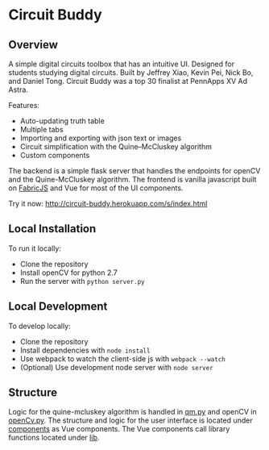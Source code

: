 # Circuit Buddy
## Overview
A simple digital circuits toolbox that has an intuitive UI. Designed for students studying digital circuits. Built by Jeffrey Xiao,
Kevin Pei, Nick Bo, and Daniel Tong. Circuit Buddy was a top 30 finalist at PennApps XV Ad Astra.

Features:
 - Auto-updating truth table
 - Multiple tabs
 - Importing and exporting with json text or images
 - Circuit simplification with the Quine–McCluskey algorithm
 - Custom components

The backend is a simple flask server that handles the endpoints for openCV and the Quine-McCluskey algorithm. The frontend
is vanilla javascript built on [FabricJS](http://fabricjs.com/) and Vue for most of the UI components.

Try it now: http://circuit-buddy.herokuapp.com/s/index.html

## Local Installation
To run it locally:
* Clone the repository
* Install openCV for python 2.7
* Run the server with ```python server.py```

## Local Development
To develop locally:
* Clone the repository
* Install dependencies with ```node install```
* Use webpack to watch the client-side js with ```webpack --watch```
* (Optional) Use development node server with ```node server```

## Structure
Logic for the quine-mcluskey algorithm is handled in [qm.py](/qm.py) and openCV in [openCv.py](/openCv.py). The structure and logic  for the user interface is located under [components](/static/js/src/components/) as Vue components. The Vue components call library functions located under [lib](/static/js/src/lib/).
